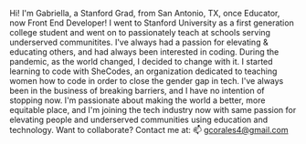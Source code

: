Hi! I'm Gabriella, a Stanford Grad, from San Antonio, TX, once Educator, now Front End Developer! I went to Stanford University as a first generation college student and went on to passionately teach at schools serving underserved communitites. I've always had a passion for elevating & educating others, and had always been interested in coding. During the pandemic, as the world changed, I decided to change with it. I started learning to code with SheCodes, an organization dedicated to teaching women how to code in order to close the gender gap in tech. I've always been in the business of breaking barriers, and I have no intention of stopping now. I'm passionate about making the world a better, more equitable place, and I'm joining the tech industry now with same passion for elevating people and underserved communities using education and technology. Want to collaborate? Contact me at: 📫 gcorales4@gmail.com



<!---
EllaCodes4/EllaCodes4 is a ✨ special ✨ repository because its `README.md` (this file) appears on your GitHub profile.
You can click the Preview link to take a look at your changes.
--->
